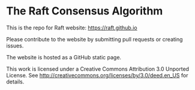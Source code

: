 The Raft Consensus Algorithm
============================

This is the repo for Raft website: https://raft.github.io

Please contribute to the website by submitting pull requests or creating
issues.

The website is hosted as a GitHub static page.

This work is licensed under a Creative Commons Attribution 3.0 Unported License.
See http://creativecommons.org/licenses/by/3.0/deed.en_US for details.

